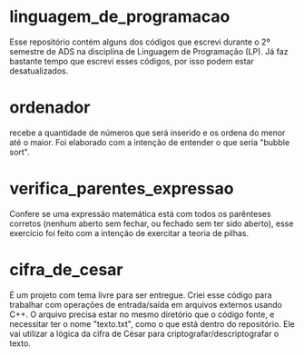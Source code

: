 # linguagem_de_programacao
Esse repositório contém alguns dos códigos que escrevi durante o 2º semestre de ADS na disciplina de Linguagem de Programação (LP).
Já faz bastante tempo que escrevi esses códigos, por isso podem estar desatualizados.

# ordenador 
recebe a quantidade de números que será inserido e os ordena do menor até o maior. Foi elaborado com a intenção de entender o que seria "bubble sort".

# verifica_parentes_expressao 
Confere se uma expressão matemática está com todos os parênteses corretos (nenhum aberto sem fechar, ou fechado sem ter sido aberto), esse
exercício foi feito com a intenção de exercitar a teoria de pilhas.

# cifra_de_cesar 
É um projeto com tema livre para ser entregue. Criei esse código para trabalhar com operações de entrada/saída em arquivos externos usando C++.
O arquivo precisa estar no mesmo diretório que o código fonte, e necessitar ter o nome "texto.txt", como o que está dentro do repositório.
Ele vai utilizar a lógica da cifra de César para criptografar/descriptografar o texto.
